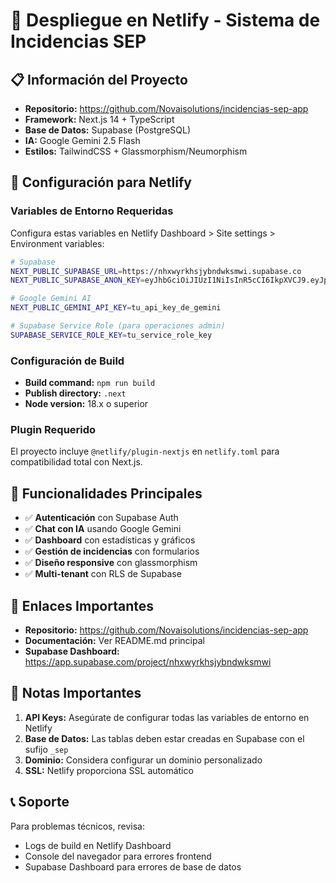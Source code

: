 # 🚀 Despliegue en Netlify - Sistema de Incidencias SEP

## 📋 Información del Proyecto

- **Repositorio:** https://github.com/Novaisolutions/incidencias-sep-app
- **Framework:** Next.js 14 + TypeScript
- **Base de Datos:** Supabase (PostgreSQL)
- **IA:** Google Gemini 2.5 Flash
- **Estilos:** TailwindCSS + Glassmorphism/Neumorphism

## 🔧 Configuración para Netlify

### Variables de Entorno Requeridas

Configura estas variables en Netlify Dashboard > Site settings > Environment variables:

```bash
# Supabase
NEXT_PUBLIC_SUPABASE_URL=https://nhxwyrkhsjybndwksmwi.supabase.co
NEXT_PUBLIC_SUPABASE_ANON_KEY=eyJhbGciOiJIUzI1NiIsInR5cCI6IkpXVCJ9.eyJpc3MiOiJzdXBhYmFzZSIsInJlZiI6Im5oeHd5cmtoc2p5Ym5kd2tzbXdpIiwicm9sZSI6ImFub24iLCJpYXQiOjE3MzcwNTQ5NjgsImV4cCI6MjA1MjYzMDk2OH0.xLCHdGFYdCYlh6Ye9p7UG1nP8XhUJFzV38RZDqpKH1k

# Google Gemini AI
NEXT_PUBLIC_GEMINI_API_KEY=tu_api_key_de_gemini

# Supabase Service Role (para operaciones admin)
SUPABASE_SERVICE_ROLE_KEY=tu_service_role_key
```

### Configuración de Build

- **Build command:** `npm run build`
- **Publish directory:** `.next`
- **Node version:** 18.x o superior

### Plugin Requerido

El proyecto incluye `@netlify/plugin-nextjs` en `netlify.toml` para compatibilidad total con Next.js.

## 🎯 Funcionalidades Principales

- ✅ **Autenticación** con Supabase Auth
- ✅ **Chat con IA** usando Google Gemini
- ✅ **Dashboard** con estadísticas y gráficos
- ✅ **Gestión de incidencias** con formularios
- ✅ **Diseño responsive** con glassmorphism
- ✅ **Multi-tenant** con RLS de Supabase

## 🔗 Enlaces Importantes

- **Repositorio:** https://github.com/Novaisolutions/incidencias-sep-app
- **Documentación:** Ver README.md principal
- **Supabase Dashboard:** https://app.supabase.com/project/nhxwyrkhsjybndwksmwi

## 🚨 Notas Importantes

1. **API Keys:** Asegúrate de configurar todas las variables de entorno en Netlify
2. **Base de Datos:** Las tablas deben estar creadas en Supabase con el sufijo `_sep`
3. **Dominio:** Considera configurar un dominio personalizado
4. **SSL:** Netlify proporciona SSL automático

## 📞 Soporte

Para problemas técnicos, revisa:
- Logs de build en Netlify Dashboard
- Console del navegador para errores frontend
- Supabase Dashboard para errores de base de datos 